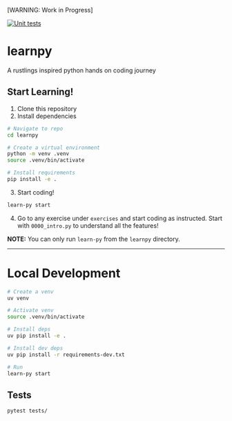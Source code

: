 [WARNING: Work in Progress]

[![Unit tests](https://github.com/krishnasism/learnpy/actions/workflows/test.yml/badge.svg?branch=main)](https://github.com/krishnasism/learnpy/actions/workflows/test.yml)

# learnpy

A rustlings inspired python hands on coding journey


## Start Learning!

1. Clone this repository
2. Install dependencies
```zsh
# Navigate to repo
cd learnpy

# Create a virtual environment
python -m venv .venv
source .venv/bin/activate

# Install requirements
pip install -e .
```
3. Start coding!
```zsh
learn-py start
```
4. Go to any exercise under `exercises` and start coding as instructed. Start with `0000_intro.py` to understand all the features!

**NOTE:** You can only run `learn-py` from the `learnpy` directory.

---

# Local Development
```zsh
# Create a venv
uv venv

# Activate venv
source .venv/bin/activate

# Install deps
uv pip install -e .

# Install dev deps
uv pip install -r requirements-dev.txt

# Run
learn-py start
```

## Tests
```zsh
pytest tests/
```
